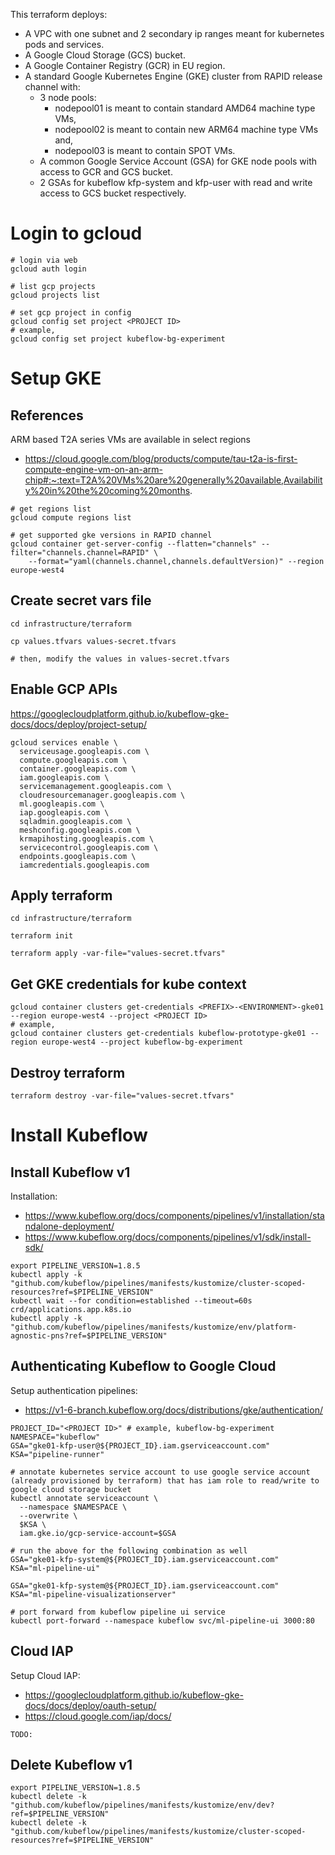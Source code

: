 This terraform deploys:

- A VPC with one subnet and 2 secondary ip ranges meant for kubernetes pods and services.
- A Google Cloud Storage (GCS) bucket.
- A Google Container Registry (GCR) in EU region.
- A standard Google Kubernetes Engine (GKE) cluster from RAPID release channel with:
  - 3 node pools:
    - nodepool01 is meant to contain standard AMD64 machine type VMs,
    - nodepool02 is meant to contain new ARM64 machine type VMs and,
    - nodepool03 is meant to contain SPOT VMs.
  - A common Google Service Account (GSA) for GKE node pools with access to GCR and GCS bucket.
  - 2 GSAs for kubeflow kfp-system and kfp-user with read and write access to GCS bucket respectively.


# Login to gcloud
```shell
# login via web
gcloud auth login

# list gcp projects
gcloud projects list

# set gcp project in config
gcloud config set project <PROJECT ID>
# example,
gcloud config set project kubeflow-bg-experiment
```


# Setup GKE

## References
ARM based T2A series VMs are available in select regions
- https://cloud.google.com/blog/products/compute/tau-t2a-is-first-compute-engine-vm-on-an-arm-chip#:~:text=T2A%20VMs%20are%20generally%20available,Availability%20in%20the%20coming%20months.
```shell
# get regions list
gcloud compute regions list

# get supported gke versions in RAPID channel
gcloud container get-server-config --flatten="channels" --filter="channels.channel=RAPID" \
    --format="yaml(channels.channel,channels.defaultVersion)" --region europe-west4
```

## Create secret vars file
```shell
cd infrastructure/terraform

cp values.tfvars values-secret.tfvars

# then, modify the values in values-secret.tfvars
```

## Enable GCP APIs
https://googlecloudplatform.github.io/kubeflow-gke-docs/docs/deploy/project-setup/
```shell
gcloud services enable \
  serviceusage.googleapis.com \
  compute.googleapis.com \
  container.googleapis.com \
  iam.googleapis.com \
  servicemanagement.googleapis.com \
  cloudresourcemanager.googleapis.com \
  ml.googleapis.com \
  iap.googleapis.com \
  sqladmin.googleapis.com \
  meshconfig.googleapis.com \
  krmapihosting.googleapis.com \
  servicecontrol.googleapis.com \
  endpoints.googleapis.com \
  iamcredentials.googleapis.com
```

## Apply terraform
```shell
cd infrastructure/terraform

terraform init

terraform apply -var-file="values-secret.tfvars"
```

## Get GKE credentials for kube context
```shell
gcloud container clusters get-credentials <PREFIX>-<ENVIRONMENT>-gke01 --region europe-west4 --project <PROJECT ID>
# example,
gcloud container clusters get-credentials kubeflow-prototype-gke01 --region europe-west4 --project kubeflow-bg-experiment
```

## Destroy terraform
```shell
terraform destroy -var-file="values-secret.tfvars"
```


# Install Kubeflow

## Install Kubeflow v1
Installation:
- https://www.kubeflow.org/docs/components/pipelines/v1/installation/standalone-deployment/
- https://www.kubeflow.org/docs/components/pipelines/v1/sdk/install-sdk/
```shell
export PIPELINE_VERSION=1.8.5
kubectl apply -k "github.com/kubeflow/pipelines/manifests/kustomize/cluster-scoped-resources?ref=$PIPELINE_VERSION"
kubectl wait --for condition=established --timeout=60s crd/applications.app.k8s.io
kubectl apply -k "github.com/kubeflow/pipelines/manifests/kustomize/env/platform-agnostic-pns?ref=$PIPELINE_VERSION"
```

## Authenticating Kubeflow to Google Cloud
Setup authentication pipelines:
- https://v1-6-branch.kubeflow.org/docs/distributions/gke/authentication/

```shell
PROJECT_ID="<PROJECT ID>" # example, kubeflow-bg-experiment
NAMESPACE="kubeflow"
GSA="gke01-kfp-user@${PROJECT_ID}.iam.gserviceaccount.com"
KSA="pipeline-runner"

# annotate kubernetes service account to use google service account (already provisioned by terraform) that has iam role to read/write to google cloud storage bucket
kubectl annotate serviceaccount \
  --namespace $NAMESPACE \
  --overwrite \
  $KSA \
  iam.gke.io/gcp-service-account=$GSA

# run the above for the following combination as well
GSA="gke01-kfp-system@${PROJECT_ID}.iam.gserviceaccount.com"
KSA="ml-pipeline-ui"

GSA="gke01-kfp-system@${PROJECT_ID}.iam.gserviceaccount.com"
KSA="ml-pipeline-visualizationserver"

# port forward from kubeflow pipeline ui service
kubectl port-forward --namespace kubeflow svc/ml-pipeline-ui 3000:80
```

## Cloud IAP
Setup Cloud IAP:
- https://googlecloudplatform.github.io/kubeflow-gke-docs/docs/deploy/oauth-setup/
- https://cloud.google.com/iap/docs/
```shell
TODO:
```

## Delete Kubeflow v1
```shell
export PIPELINE_VERSION=1.8.5
kubectl delete -k "github.com/kubeflow/pipelines/manifests/kustomize/env/dev?ref=$PIPELINE_VERSION"
kubectl delete -k "github.com/kubeflow/pipelines/manifests/kustomize/cluster-scoped-resources?ref=$PIPELINE_VERSION"
```
